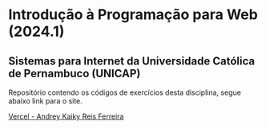 # Introdução à Programação para Web (2024.1)

## Sistemas para Internet da Universidade Católica de Pernambuco (UNICAP)

Repositório contendo os códigos de exercícios desta disciplina, segue abaixo link para o site.


[Vercel - Andrey Kaiky Reis Ferreira](https://ipw-2024-1-owynbaa6l-andrey-kaikys-projects.vercel.app/exec02/index.html)
